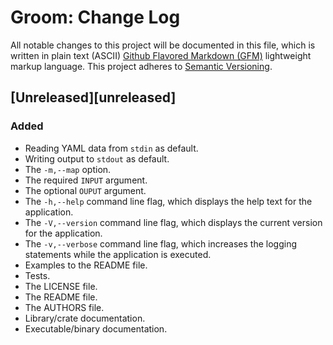# Groom: Change Log

All notable changes to this project will be documented in this file, which is written in plain text (ASCII) [Github Flavored Markdown (GFM)](https://help.github.com/articles/github-flavored-markdown/) lightweight markup language. This project adheres to [Semantic Versioning](http://semver.org).

## [Unreleased][unreleased]

### Added 

- Reading YAML data from `stdin` as default.
- Writing output to `stdout` as default.
- The `-m,--map` option.
- The required `INPUT` argument.
- The optional `OUPUT` argument.
- The `-h,--help` command line flag, which displays the help text for the application.
- The `-V,--version` command line flag, which displays the current version for the application.
- The `-v,--verbose` command line flag, which increases the logging statements while the application is executed.
- Examples to the README file.
- Tests.
- The LICENSE file.
- The README file.
- The AUTHORS file.
- Library/crate documentation.
- Executable/binary documentation.

